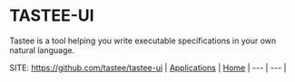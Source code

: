 # TASTEE-UI

 Tastee is a tool helping you write executable specifications in your own natural language.

 SITE: https://github.com/tastee/tastee-ui
 | [Applications](https://portable-linux-apps.github.io/apps.html) | [Home](https://portable-linux-apps.github.io)
 | --- | --- |
